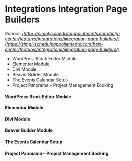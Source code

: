 # Integrations Integration Page Builders


*Source: [https://simplyscheduleappointments.com/help-center/features/integrations/integration-page-builders/](https://simplyscheduleappointments.com/help-center/features/integrations/integration-page-builders/)*

- WordPress Block Editor Module
- Elementor Module
- Divi Module
- Beaver Builder Module
- The Events Calendar Setup
- Project Panorama – Project Management Booking

#### WordPress Block Editor Module

#### Elementor Module

#### Divi Module

#### Beaver Builder Module

#### The Events Calendar Setup

#### Project Panorama – Project Management Booking
